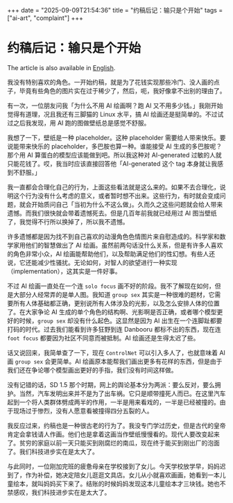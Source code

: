 +++
date = "2025-09-09T21:54:36"
title = "约稿后记：输只是个开始"
tags = ["ai-art", "complaint"]
+++

# 约稿后记：输只是个开始

The article is also available in [English](../opinion-en/losing.md).

我没有特别喜欢的角色。一开始约稿，就是为了花钱实现那些冷门、没人画的点子，毕竟有些角色的图片实在过于稀少了，然后，呃，我好像拿不出别的理由了。

有一次，一位朋友问我「为什么不用 AI 绘画啊？跑 AI 又不用多少钱。」我刚开始觉得有道理，况且我还有三脚猫的 Linux 水平，搞 AI 绘画还是挺简单的。不过试过之后我发现，用 AI 跑的图做壁纸总是感觉不舒服。

我想了一下，壁纸是一种 placeholder。这种 placeholder 需要给人带来快乐。要说能带来快乐的 placeholder，多巴胺也算一种。谁能接受 AI 生成的多巴胺呢？那个用 AI 算蛋白的模型应该能做到吧。所以我这种对 AI-generated 过敏的人就只能花钱了。哎，我当时应该直接回答他「AI-generated 这个 tag 本身就让我感到不舒服。」

我一直都会合理化自己的行为，上面这些看法就是这么来的。如果不去合理化，说明这个行为没有什么考虑的意义，或者暂时想不出来。这些行为，有时就会变成问题，就会开始质问自己「当初为什么不这么做」。久而久之这些问题就会给人带来遗憾。而我们很快就会带着遗憾死去。但是几百年前我就已经用过 AI 图当壁纸了，我觉得不行所以换掉了，所以我不遗憾。

许多遗憾都是因为找不到自己喜欢的动漫角色色情图片来自慰造成的。科学家和数学家用他们的智慧做出了 AI 绘画。虽然前两句话没什么关系，但是有许多人喜欢的角色非常小众，AI 绘画能帮助他们，以及帮助满足他们的性幻想。有些人还说，它还能减少性骚扰。无论如何，对智人的欲望进行一种实现（implementation），这其实是一件好事。

不过 AI 绘画一直处在一个连 `solo focus` 画不好的阶段。我不了解现在如何，但是大部分人经常弄的是单人图。我知道 `group sex` 其实是一种很难的题材，它需要所有人体基础都正确，更别说所有人体涉及的光影，以及怎么安排人体的位置了。在大家争论 AI 生成的单个角色的结构啊、光影啊是否正确，或者哪个模型更好的时候，`group sex` 却没有什么起色。这显然是因为 AI 出生在一个连脚趾都要打码的时代。过去我们能看到许多狂野到连 Danbooru 都标不出的东西，现在连 `foot focus` 都要因为社区不同意而被抵制。AI 绘画还是生得太迟了些。

话又说回来，我简单查了一下，现在 `ControlNet` 可以引入多人了，也就意味着 AI 画 `group sex` 会更简单。AI 绘画原本能帮我们画出更多有花样的东西，但是由于我们还在争论哪个模型画出更好的手指，我们没有时间这样做。

没有记错的话，SD 1.5 那个时期，网上的舆论基本分为两派：要么反对，要么拥护。当然，汽车发明出来并不是为了出车祸。它只是顺带撞死人而已。在这里汽车起到一个将人类群体劈成两半的作用，一半是用来看戏的，一半是已经被撞的。由于现场过于惨烈，没有人愿意看被撞得四分五裂的人。

我反应过来，约稿也是一种很古老的行为了。我没专门学过历史，但是古代的皇帝肯定会拿钱请人作画。他们也是拿着这画当作壁纸慢慢看的。现代人要改变起来了。贫穷的家庭以前一天只能买到刚腐烂的南瓜，现在终于能买到刚出厂的泡面了。我们科技进步实在是太大了。

与此同时，一位刚加完班的疲惫母亲在学校接到了女儿。今天学校放学早，妈妈迟到了，作为补偿，她决定陪女儿逛逛文具店。女儿从小就喜欢画画，她看到一本儿童绘本，就叫妈妈买下来了。结账的时候妈妈发现这本儿童绘本才三块钱。她也不禁感叹，我们科技进步实在是太大了。
